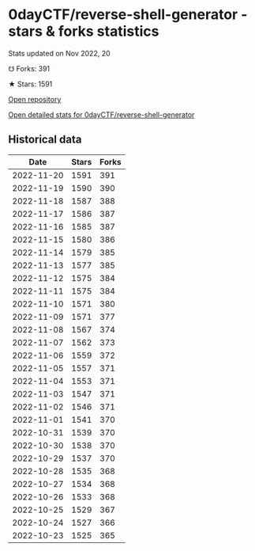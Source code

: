 # 0dayCTF/reverse-shell-generator - stars & forks statistics

Stats updated on Nov 2022, 20

☋ Forks: 391

★ Stars: 1591

[Open repository](https://github.com/0dayCTF/reverse-shell-generator)

[Open detailed stats for 0dayCTF/reverse-shell-generator](https://reviewgithub.com/rep/0dayCTF/reverse-shell-generator)

## Historical data
| Date | Stars | Forks |
|------|-------|-------|
| 2022-11-20 | 1591 | 391 | 
| 2022-11-19 | 1590 | 390 | 
| 2022-11-18 | 1587 | 388 | 
| 2022-11-17 | 1586 | 387 | 
| 2022-11-16 | 1585 | 387 | 
| 2022-11-15 | 1580 | 386 | 
| 2022-11-14 | 1579 | 385 | 
| 2022-11-13 | 1577 | 385 | 
| 2022-11-12 | 1575 | 384 | 
| 2022-11-11 | 1575 | 384 | 
| 2022-11-10 | 1571 | 380 | 
| 2022-11-09 | 1571 | 377 | 
| 2022-11-08 | 1567 | 374 | 
| 2022-11-07 | 1562 | 373 | 
| 2022-11-06 | 1559 | 372 | 
| 2022-11-05 | 1557 | 371 | 
| 2022-11-04 | 1553 | 371 | 
| 2022-11-03 | 1547 | 371 | 
| 2022-11-02 | 1546 | 371 | 
| 2022-11-01 | 1541 | 370 | 
| 2022-10-31 | 1539 | 370 | 
| 2022-10-30 | 1538 | 370 | 
| 2022-10-29 | 1537 | 370 | 
| 2022-10-28 | 1535 | 368 | 
| 2022-10-27 | 1534 | 368 | 
| 2022-10-26 | 1533 | 368 | 
| 2022-10-25 | 1529 | 367 | 
| 2022-10-24 | 1527 | 366 | 
| 2022-10-23 | 1525 | 365 | 

